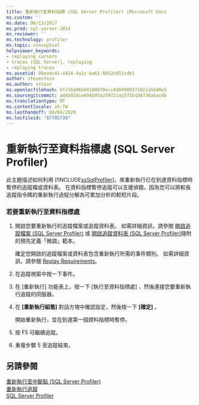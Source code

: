 ```yaml
---
title: 重新執行至資料指標 (SQL Server Profiler) |Microsoft Docs
ms.custom: ''
ms.date: 06/13/2017
ms.prod: sql-server-2014
ms.reviewer: ''
ms.technology: profiler
ms.topic: conceptual
helpviewer_keywords:
- replaying cursors
- traces [SQL Server], replaying
- replaying traces
ms.assetid: 89eadc41-4424-4a1c-ba61-0b52c851cdb1
author: stevestein
ms.author: sstein
ms.openlocfilehash: bfc5ba06b60100bf8ecc8d04909371021a5b00e5
ms.sourcegitcommit: ad4d92dce894592a259721a1571b1d8736abacdb
ms.translationtype: MT
ms.contentlocale: zh-TW
ms.lasthandoff: 08/04/2020
ms.locfileid: "87705730"
---
```

# <a name="replay-to-a-cursor-sql-server-profiler"></a>重新執行至資料指標處 (SQL Server Profiler)
  此主題描述如何利用 [!INCLUDE[ssSqlProfiler](../../includes/sssqlprofiler-md.md)]，來重新執行已在到達資料指標時暫停的追蹤檔或資料表。 在資料指標暫停追蹤可以支援偵錯，因為您可以將較長追蹤指令碼的重新執行過程分解為可累加分析的較短片段。  
  
### <a name="to-replay-to-the-cursor"></a>若要重新執行至資料指標處  
  
1.  開啟您要重新執行的追蹤檔案或追蹤資料表。 如需詳細資訊，請參閱 [開啟追蹤檔案 &#40;SQL Server Profiler&#41;](open-a-trace-file-sql-server-profiler.md) 或 [開啟追蹤資料表 &#40;SQL Server Profiler&#41;](open-a-trace-table-sql-server-profiler.md)隨附的預先定義「微調」範本。  
  
     確定您開啟的追蹤檔案或資料表包含重新執行所需的事件類別。 如需詳細資訊，請參閱 [Replay Requirements](replay-requirements.md)。  
  
2.  在追蹤視窗中按一下事件。  
  
3.  在 [重新執行]  功能表上，按一下 [執行至資料指標處]  ，然後連接您要重新執行追蹤的伺服器。  
  
4.  在 **[重新執行組態]** 對話方塊中確認設定，然後按一下 **[確定]** 。  
  
     開始重新執行，並在到達第一個資料指標時暫停。  
  
5.  按 F5 可繼續追蹤。  
  
6.  重複步驟 5 至追蹤結束。  
  
## <a name="see-also"></a>另請參閱  
 [重新執行至中斷點 &#40;SQL Server Profiler&#41;](replay-to-a-breakpoint-sql-server-profiler.md)   
 [重新執行追蹤](replay-traces.md)   
 [SQL Server Profiler](sql-server-profiler.md)  
  
  
